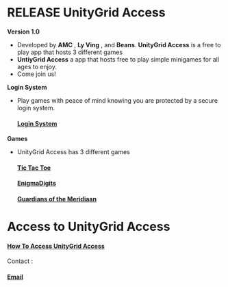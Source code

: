 # RELEASE UnityGrid Access

**Version 1.0**

- Developed by **AMC** , **Ly Ving** , and **Beans**. **UnityGrid Access** is a free to play app that hosts 3 different games
- **UntiyGrid Access** a app that hosts free to play simple minigames for all ages to enjoy.
- Come join us!

**Login System**
- Play games with peace of mind knowing you are protected by a secure login system.
  #### [Login System](https://github.com/AlphaMC0/UnityGrid-Access/blob/main/Login%20System.md)
**Games** 
- UnityGrid Access has 3 different games
  #### [Tic Tac Toe](https://github.com/AlphaMC0/UnityGrid-Access/blob/main/Tic%20Tac%20Toe.md)
  #### [EnigmaDigits](https://github.com/AlphaMC0/UnityGrid-Access/blob/main/EnigmaDigits.md)
  #### [Guardians of the Meridiaan](https://github.com/AlphaMC0/UnityGrid-Access/blob/main/Source%20Code)

# Access to UnityGrid Access

#### [How To Access UnityGrid Access](https://github.com/AlphaMC0/UnityGrid-Access/blob/main/How%20To%20Access%20UnityGrid%20Access.md)


Contact : 
#### [Email](suylising@jpa.org.kh)
